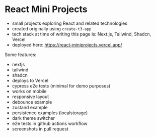# React Mini Projects

- small projects exploring React and related technologies
- created originally using `create-t3-app`
- tech stack at time of writing this page is: Next.js, Tailwind, Shadcn, Vercel
- deployed here: <https://react-miniprojects.vercel.app/>

Some features:

- nextjs
- tailwind
- shadcn
- deploys to Vercel
- cypress e2e tests (minimal for demo purposes)
- works on mobile
- responsive layout
- debounce example
- zustand example
- persistence examples (localstorage)
- dark theme switcher
- e2e tests in github actions workflow
- screenshots in pull request
